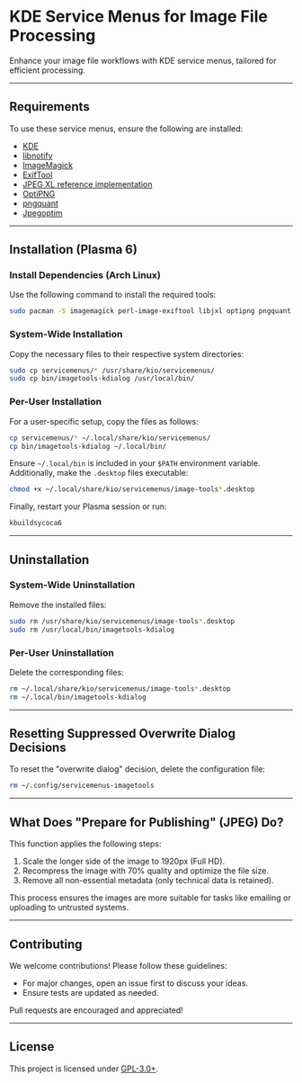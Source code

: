 # KDE Service Menus for Image File Processing

Enhance your image file workflows with KDE service menus, tailored for efficient processing.

---

## Requirements

To use these service menus, ensure the following are installed:

- [KDE](https://www.kde.org/)
- [libnotify](https://github.com/GNOME/libnotify)
- [ImageMagick](https://imagemagick.org/index.php)
- [ExifTool](https://exiftool.org/)
- [JPEG XL reference implementation](https://github.com/libjxl/libjxl)
- [OptiPNG](http://optipng.sourceforge.net/)
- [pngquant](https://pngquant.org/)
- [Jpegoptim](https://github.com/tjko/jpegoptim)

---

## Installation (Plasma 6)

### Install Dependencies (Arch Linux)

Use the following command to install the required tools:

```bash
sudo pacman -S imagemagick perl-image-exiftool libjxl optipng pngquant jpegotim qt6-tools
```

### System-Wide Installation

Copy the necessary files to their respective system directories:

```bash
sudo cp servicemenus/* /usr/share/kio/servicemenus/
sudo cp bin/imagetools-kdialog /usr/local/bin/
```

### Per-User Installation

For a user-specific setup, copy the files as follows:

```bash
cp servicemenus/* ~/.local/share/kio/servicemenus/
cp bin/imagetools-kdialog ~/.local/bin/
```

Ensure `~/.local/bin` is included in your `$PATH` environment variable.  
Additionally, make the `.desktop` files executable:

```bash
chmod +x ~/.local/share/kio/servicemenus/image-tools*.desktop
```

Finally, restart your Plasma session or run:

```bash
kbuildsycoca6
```

---

## Uninstallation

### System-Wide Uninstallation

Remove the installed files:

```bash
sudo rm /usr/share/kio/servicemenus/image-tools*.desktop
sudo rm /usr/local/bin/imagetools-kdialog
```

### Per-User Uninstallation

Delete the corresponding files:

```bash
rm ~/.local/share/kio/servicemenus/image-tools*.desktop
rm ~/.local/bin/imagetools-kdialog
```

---

## Resetting Suppressed Overwrite Dialog Decisions

To reset the "overwrite dialog" decision, delete the configuration file:

```bash
rm ~/.config/servicemenus-imagetools
```

---

## What Does "Prepare for Publishing" (JPEG) Do?

This function applies the following steps:

1. Scale the longer side of the image to 1920px (Full HD).
2. Recompress the image with 70% quality and optimize the file size.
3. Remove all non-essential metadata (only technical data is retained).

This process ensures the images are more suitable for tasks like emailing or uploading to untrusted systems.

---

## Contributing

We welcome contributions! Please follow these guidelines:

- For major changes, open an issue first to discuss your ideas.
- Ensure tests are updated as needed.

Pull requests are encouraged and appreciated!

---

## License

This project is licensed under [GPL-3.0+](https://www.gnu.org/licenses/gpl-3.0.html).

